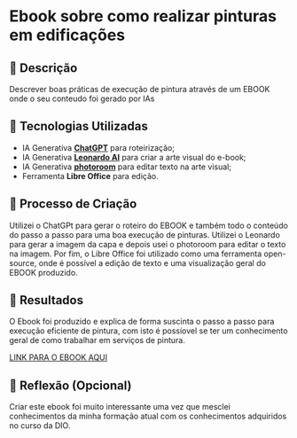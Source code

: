 # Ebook sobre como realizar pinturas em edificações

## 📒 Descrição
Descrever boas práticas de execução de pintura através de um EBOOK onde o seu conteudo foi gerado por IAs

## 🤖 Tecnologias Utilizadas
- IA Generativa **[ChatGPT](https://chat.openai.com)** para roteirização;
- IA Generativa **[Leonardo AI](https://leonardo.ai)** para criar a arte visual do e-book;
- IA Generativa **[photoroom](https://www.photoroom.com/)** para editar texto na arte visual;
- Ferramenta **Libre Office** para edição.

## 🧐 Processo de Criação
Utilizei o ChatGPt para gerar o roteiro do EBOOK e também todo o conteúdo do passo a passo para uma boa execução de pinturas. Utilizei o Leonardo para gerar a imagem da capa e depois usei o photoroom para editar o texto na imagem. Por fim, o Libre Office foi utilizado como uma ferramenta open-source, onde é possível a edição de texto e uma visualização geral do EBOOK produzido.

## 🚀 Resultados
O Ebook foi produzido e explica de forma suscinta o passo a passo para execução eficiente de pintura, com isto é possíovel se ter um conhecimento geral de como trabalhar em serviços de pintura.

[LINK PARA O EBOOK AQUI](https://1drv.ms/u/s!AmZkCz5UscS21EtSy6fQQ09sz1fh?e=oBDYpI)

## 💭 Reflexão (Opcional)
Criar este ebook foi muito interessante uma vez que mesclei conhecimentos da minha formação atual com os conhecimentos adquiridos no curso da DIO.
